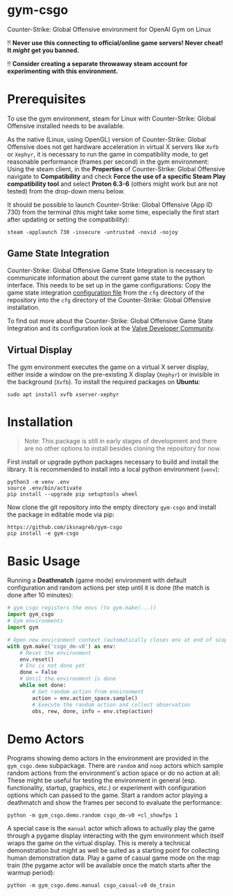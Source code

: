 # gym-csgo
Counter-Strike: Global Offensive environment for OpenAI Gym on Linux

:bangbang: **Never use this connecting to official/online game servers! Never cheat! It _might_ get you banned.**

:bangbang: **Consider creating a separate throwaway steam account for experimenting with this environment.**

# Prerequisites
To use the gym environment, steam for Linux with Counter-Strike: Global
Offensive installed needs to be available.
            
As the native (Linux, using OpenGL) version of Counter-Strike: Global Offensive
does not get hardware acceleration in virtual X servers like `Xvfb` or `Xephyr`,
it is necessary to run the game in compatibility mode,  to get reasonable
performance (frames per second) in the gym environment: Using the steam client,
in the **Properties** of Counter-Strike: Global Offensive navigate to
**Compatibility** and check **Force the use of a specific Steam Play
compatibility tool** and select **Proton 6.3-6** (others might work but are not
tested) from the drop-down menu below.

It should be possible to launch Counter-Strike: Global Offensive (App ID 730)
from the terminal (this might take some time, especially the first start after
updating or setting the compatibility):
```
steam -applaunch 730 -insecure -untrusted -novid -nojoy
```

## Game State Integration
Counter-Strike: Global Offensive Game State Integration is necessary to
communicate information about the current game state to the python interface.
This needs to be set up in the game configurations: Copy the game state
integration [configuration file](cfg/gamestate_integration_gym_csgo.cfg) from
the `cfg` directory of the repository into the `cfg` directory of the
Counter-Strike: Global Offensive installation.

To find out more about the Counter-Strike: Global Offensive Game State
Integration and its configuration look at the [Valve Developer
Community](https://developer.valvesoftware.com/wiki/Counter-Strike:_Global_Offensive_Game_State_Integration).

## Virtual Display
The gym environment executes the game on a virtual X server display, either
inside a window on the pre-existing X display (`Xephyr`) or invisible in the
background (`Xvfb`). To install the required packages on **Ubuntu**:
```
sudo apt install xvfb xserver-xephyr
```

# Installation
> Note: This package is still in early stages of development and there are no
> other options to install besides cloning the repository for now.

First install or upgrade python packages necessary to build and install the
library. It is recommended to install into a local python environment (`venv`):
```
python3 -m venv .env
source .env/bin/activate
pip install --upgrade pip setuptools wheel
```

Now clone the git repository into the empty directory `gym-csgo` and install the
package in editable mode via pip:

```
https://github.com/iksnagreb/gym-csgo
pip install -e gym-csgo
```

# Basic Usage
Running a **Deathmatch** (game mode) environment with default configuration and
random actions per step until it is done (the match is done after 10 minutes):
```python
# gym_csgo registers the envs (to gym.make(...))
import gym_csgo
# Gym environments
import gym

# Open new environment context (automatically closes env at end of scope)
with gym.make('csgo_dm-v0') as env:
    # Reset the environment
    env.reset()
    # Env is not done yet
    done = False
    # Until the environment is done
    while not done:
        # Get random action from environment
        action = env.action_space.sample()
        # Execute the random action and collect observation
        obs, rew, done, info = env.step(action)
```

# Demo Actors
Programs showing demo actors in the environment are provided in the
`gym_csgo.demo` subpackage. There are `random` and `noop` actors which sample
random actions from the environment's action space or do no action at all: These
might be useful for testing the environment in general (esp. functionality,
startup, graphics, etc.) or experiment with configuration options which can
passed to the game. Start a random actor playing a deathmatch and show the
frames per second to evaluate the performance:
```
python -m gym_csgo.demo.random csgo_dm-v0 +cl_showfps 1
```

A special case is the `manual` actor which allows to actually play the game
through a pygame display interacting with the gym environment which itself wraps
the game on the virtual display. This is merely a technical demonstration but
might as well be suited as a starting point for collecting human demonstration
data. Play a game of casual game mode on the map train (the pygame actor will be
available once the match starts after the warmup period):
```
python -m gym_csgo.demo.manual csgo_casual-v0 de_train
```
